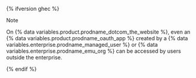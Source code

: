 {% ifversion ghec %}

> [!NOTE]
> On {% data variables.product.prodname_dotcom_the_website %}, even an {% data variables.product.prodname_oauth_app %} created by a {% data variables.enterprise.prodname_managed_user %} or {% data variables.enterprise.prodname_emu_org %} can be accessed by users outside the enterprise.

{% endif %}
